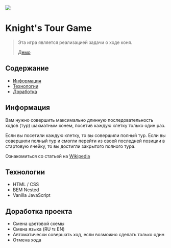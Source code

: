 <a href='https://github.com/untitled-dream/knights-tour-game/blob/main/README.md'><img src='https://img.shields.io/badge/Язык-Английский-blue'/></a>

# Knight's Tour Game
> Эта игра является реализацией задачи о ходе коня.
> 
> [Демо](https://untitled-dream.github.io/knights-tour-game/)

## Содержание
* [Информация](#general-information)
* [Технологии](#technologies-used)
* [Доработка](#room-for-improvement)

## Информация <a id='general-information'></a>
Вам нужно совершить максимально длинную последовательность ходов (тур) шахматным конем, посетив каждую клетку только один раз.

Если вы посетили каждую клетку, то вы совершили полный тур. Если вы совершили полный тур и смогли перейти из своей последней позиции в стартовую ячейку, то вы достигли закрытого полного тура.

Ознакомиться со статьей на [Wikipedia](https://ru.wikipedia.org/wiki/%D0%97%D0%B0%D0%B4%D0%B0%D1%87%D0%B0_%D0%BE_%D1%85%D0%BE%D0%B4%D0%B5_%D0%BA%D0%BE%D0%BD%D1%8F)

## Технологии <a id='technologies-used'></a>
- HTML / CSS
- BEM Nested
- Vanilla JavaScript

## Доработка проекта <a id='room-for-improvement'></a>
- Смена цветовой схемы
- Смена языка (RU ⇆ EN)
- Автоматически совершать ход, если возможно сделать только один
- Отмена хода